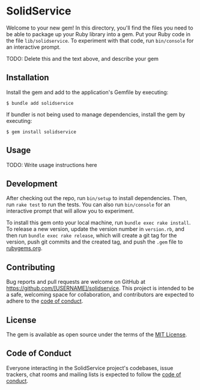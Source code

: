 # SolidService

Welcome to your new gem! In this directory, you'll find the files you need to be able to package up your Ruby library into a gem. Put your Ruby code in the file `lib/solidservice`. To experiment with that code, run `bin/console` for an interactive prompt.

TODO: Delete this and the text above, and describe your gem

## Installation

Install the gem and add to the application's Gemfile by executing:

    $ bundle add solidservice

If bundler is not being used to manage dependencies, install the gem by executing:

    $ gem install solidservice

## Usage

TODO: Write usage instructions here

## Development

After checking out the repo, run `bin/setup` to install dependencies. Then, run `rake test` to run the tests. You can also run `bin/console` for an interactive prompt that will allow you to experiment.

To install this gem onto your local machine, run `bundle exec rake install`. To release a new version, update the version number in `version.rb`, and then run `bundle exec rake release`, which will create a git tag for the version, push git commits and the created tag, and push the `.gem` file to [rubygems.org](https://rubygems.org).

## Contributing

Bug reports and pull requests are welcome on GitHub at https://github.com/[USERNAME]/solidservice. This project is intended to be a safe, welcoming space for collaboration, and contributors are expected to adhere to the [code of conduct](https://github.com/[USERNAME]/solidservice/blob/master/CODE_OF_CONDUCT.md).

## License

The gem is available as open source under the terms of the [MIT License](https://opensource.org/licenses/MIT).

## Code of Conduct

Everyone interacting in the SolidService project's codebases, issue trackers, chat rooms and mailing lists is expected to follow the [code of conduct](https://github.com/[USERNAME]/solidservice/blob/master/CODE_OF_CONDUCT.md).

